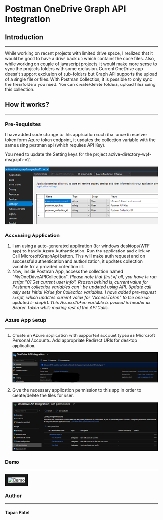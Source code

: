 # Postman OneDrive Graph API Integration

## Introduction
---
While working on recent projects with limited drive space, I realized that it would be good to have a drive back up which contains the code files. Also, while working on couple of javascript projects, it would make more sense to sync the projects folders with some exclusion. Current OneDrive app doesn't support exclusion of sub-folders but Graph API supports the upload of a single file or files. With Postman Collection, it is possible to only sync the files/folders you need. You can create/delete folders, upload files using this collection.

## How it works?
---
### Pre-Requisites

I have added code change to this application such that once it receives token form Azure token endpoint, it updates the collection variable with the same using postman api (which requires API Key). 

You need to update the Setting keys for the project active-directory-wpf-msgraph-v2.

![Project Settings](images/ProjectSettings.png)

### Accessing Application

1. I am using a auto-generated application (for windows desktops/WPF app) to handle Azure Authentication. Run the application and click on Call MicrosoftGraphApi button. This will make auth request and on successful authentication and authorization, it updates collection variable for a provided collection id.
2. Now, inside Postman App, access the collection named "MyOneDriveAPICollection". _Please note that first of all, you have to run script "01 Get current user info". Reason behind is, current value for Postman collection variables can't be updated using API. Update call only sets Initial Value for Collection variables. I have added pre-request script, which updates current value for "AccessToken" to the one we updated in step#1. This AccessToken variable is passed in header as Bearer Token while making rest of the API Calls._  


### Azure App Setup
---

1. Create an Azure application with supported account types as Microsoft Personal Accounts. Add appropriate Redirect URIs for desktop application.
   
   ![Application Setup](images/AppSetup.png)
2. Give the necessary application permission to this app in order to create/delete the files for user.
   
   ![Application Permissions](images/AppPermissions.png)

### Demo
---
<a href="http://www.youtube.com/watch?feature=player_embedded&v=tO0Gz8TJdik
" target="_blank"><img src="https://img.youtube.com/vi/tO0Gz8TJdik/0.jpg" 
alt="Demo" width="240" height="180" border="10" /></a>

### Author
---
#### Tapan Patel 